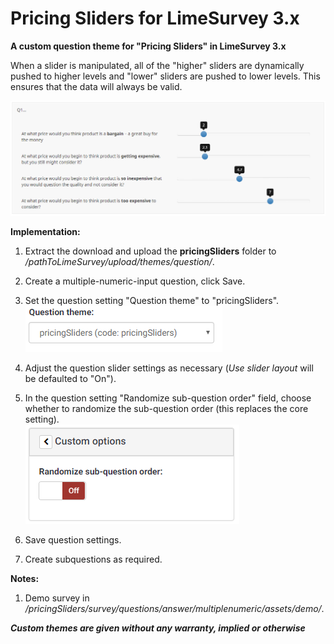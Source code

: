 # Pricing Sliders for LimeSurvey 3.x
**A custom question theme for "Pricing Sliders" in LimeSurvey 3.x**

When a slider is manipulated, all of the "higher" sliders are dynamically pushed to higher levels and "lower" sliders are pushed to lower levels. This ensures that the data will always be valid. 

![Image Pricing Sliders](/pricingSliders/survey/questions/answer/multiplenumeric/assets/images/pricing_sliders_3.x_1.png)

**Implementation:**

1) Extract the download and upload the **pricingSliders** folder to */pathToLimeSurvey/upload/themes/question/*.

2) Create a multiple-numeric-input question, click Save.

3) Set the question setting "Question theme" to "pricingSliders".  
![Image Select pricingSliders](/pricingSliders/survey/questions/answer/multiplenumeric/assets/images/pricing_sliders_3.x_2.png)

4) Adjust the question slider settings as necessary (*Use slider layout* will be defaulted to "On"). 

5) In the question setting "Randomize sub-question order" field, choose whether to randomize the sub-question order (this replaces the core setting).  
![Image Select randomization](/pricingSliders/survey/questions/answer/multiplenumeric/assets/images/pricing_sliders_3.x_3.png)

6) Save question settings.

7) Create subquestions as required.

**Notes:**

1) Demo survey in */pricingSliders/survey/questions/answer/multiplenumeric/assets/demo/*.

***Custom themes are given without any warranty, implied or otherwise***
